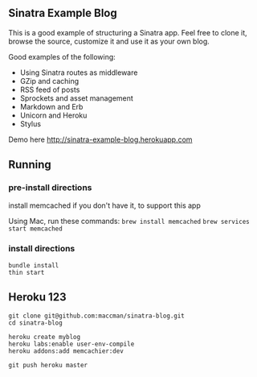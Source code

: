 ## Sinatra Example Blog

This is a good example of structuring a Sinatra app.
Feel free to clone it, browse the source, customize it
and use it as your own blog.

Good examples of the following:

* Using Sinatra routes as middleware
* GZip and caching
* RSS feed of posts
* Sprockets and asset management
* Markdown and Erb
* Unicorn and Heroku
* Stylus

Demo here http://sinatra-example-blog.herokuapp.com

## Running

### pre-install directions
install memcached if you don't have it, to support this app

Using Mac, run these commands:
`brew install memcached`
`brew services start memcached`

### install directions
    bundle install
    thin start

## Heroku 123

    git clone git@github.com:maccman/sinatra-blog.git
    cd sinatra-blog

    heroku create myblog
    heroku labs:enable user-env-compile
    heroku addons:add memcachier:dev

    git push heroku master
